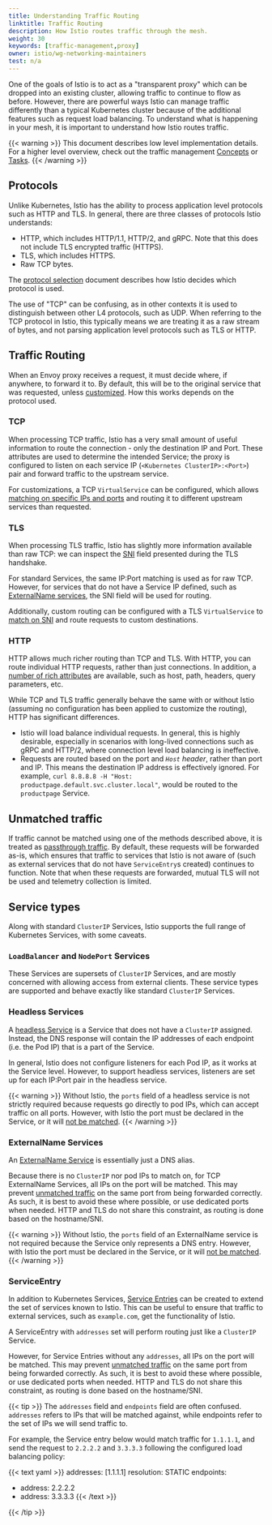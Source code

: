 ```yaml
---
title: Understanding Traffic Routing
linktitle: Traffic Routing
description: How Istio routes traffic through the mesh.
weight: 30
keywords: [traffic-management,proxy]
owner: istio/wg-networking-maintainers
test: n/a
---
```


One of the goals of Istio is to act as a "transparent proxy" which can be dropped into an existing cluster, allowing traffic to continue to flow as before.
However, there are powerful ways Istio can manage traffic differently than a typical Kubernetes cluster because of the additional features such as request load balancing.
To understand what is happening in your mesh, it is important to understand how Istio routes traffic.

{{< warning >}}
This document describes low level implementation details. For a higher level overview, check out the traffic management [Concepts](/docs/concepts/traffic-management/) or [Tasks](/docs/tasks/traffic-management/).
{{< /warning >}}

## Protocols

Unlike Kubernetes, Istio has the ability to process application level protocols such as HTTP and TLS.
In general, there are three classes of protocols Istio understands:

* HTTP, which includes HTTP/1.1, HTTP/2, and gRPC. Note that this does not include TLS encrypted traffic (HTTPS).
* TLS, which includes HTTPS.
* Raw TCP bytes.

The [protocol selection](/docs/ops/configuration/traffic-management/protocol-selection/) document describes how Istio decides which protocol is used.

The use of "TCP" can be confusing, as in other contexts it is used to distinguish between other L4 protocols, such as UDP.
When referring to the TCP protocol in Istio, this typically means we are treating it as a raw stream of bytes,
and not parsing application level protocols such as TLS or HTTP.

## Traffic Routing

When an Envoy proxy receives a request, it must decide where, if anywhere, to forward it to.
By default, this will be to the original service that was requested, unless [customized](/docs/tasks/traffic-management/traffic-shifting/).
How this works depends on the protocol used.

### TCP

When processing TCP traffic, Istio has a very small amount of useful information to route the connection - only the destination IP and Port.
These attributes are used to determine the intended Service; the proxy is configured to listen on each service IP (`<Kubernetes ClusterIP>:<Port>`) pair and forward traffic to the upstream service.

For customizations, a TCP `VirtualService` can be configured, which allows [matching on specific IPs and ports](/docs/reference/config/networking/virtual-service/#L4MatchAttributes) and routing it to different upstream services than requested.

### TLS

When processing TLS traffic, Istio has slightly more information available than raw TCP: we can inspect the [SNI](https://en.wikipedia.org/wiki/Server_Name_Indication) field presented during the TLS handshake.

For standard Services, the same IP:Port matching is used as for raw TCP.
However, for services that do not have a Service IP defined, such as [ExternalName services](#externalname-services), the SNI field will be used for routing.

Additionally, custom routing can be configured with a TLS `VirtualService` to [match on SNI](/docs/reference/config/networking/virtual-service/#TLSMatchAttributes) and route requests to custom destinations.

### HTTP

HTTP allows much richer routing than TCP and TLS. With HTTP, you can route individual HTTP requests, rather than just connections.
In addition, a [number of rich attributes](/docs/reference/config/networking/virtual-service/#HTTPMatchRequest) are available, such as host, path, headers, query parameters, etc.

While TCP and TLS traffic generally behave the same with or without Istio (assuming no configuration has been applied to customize the routing), HTTP has significant differences.

* Istio will load balance individual requests. In general, this is highly desirable, especially in scenarios with long-lived connections such as gRPC and HTTP/2, where connection level load balancing is ineffective.
* Requests are routed based on the port and *`Host` header*, rather than port and IP. This means the destination IP address is effectively ignored. For example, `curl 8.8.8.8 -H "Host: productpage.default.svc.cluster.local"`, would be routed to the `productpage` Service.

## Unmatched traffic

If traffic cannot be matched using one of the methods described above, it is treated as [passthrough traffic](/docs/tasks/traffic-management/egress/egress-control/#envoy-passthrough-to-external-services).
By default, these requests will be forwarded as-is, which ensures that traffic to services that Istio is not aware of (such as external services that do not have `ServiceEntry`s created) continues to function.
Note that when these requests are forwarded, mutual TLS will not be used and telemetry collection is limited.

## Service types

Along with standard `ClusterIP` Services, Istio supports the full range of Kubernetes Services, with some caveats.

### `LoadBalancer` and `NodePort` Services

These Services are supersets of `ClusterIP` Services, and are mostly concerned with allowing access from external clients.
These service types are supported and behave exactly like standard `ClusterIP` Services.

### Headless Services

A [headless Service](https://kubernetes.io/docs/concepts/services-networking/service/#headless-services) is a Service that does not have a `ClusterIP` assigned.
Instead, the DNS response will contain the IP addresses of each endpoint (i.e. the Pod IP) that is a part of the Service.

In general, Istio does not configure listeners for each Pod IP, as it works at the Service level.
However, to support headless services, listeners are set up for each IP:Port pair in the headless service.

{{< warning >}}
Without Istio, the `ports` field of a headless service is not strictly required because requests go directly to pod IPs, which can accept traffic on all ports.
However, with Istio the port must be declared in the Service, or it will [not be matched](#unmatched-traffic).
{{< /warning >}}

### ExternalName Services

An [ExternalName Service](https://kubernetes.io/docs/concepts/services-networking/service/#externalname) is essentially just a DNS alias.

Because there is no `ClusterIP` nor pod IPs to match on, for TCP ExternalName Services, all IPs on the port will be matched.
This may prevent [unmatched traffic](#unmatched-traffic) on the same port from being forwarded correctly.
As such, it is best to avoid these where possible, or use dedicated ports when needed.
HTTP and TLS do not share this constraint, as routing is done based on the hostname/SNI.

{{< warning >}}
Without Istio, the `ports` field of an ExternalName service is not required because the Service only represents a DNS entry.
However, with Istio the port must be declared in the Service, or it will [not be matched](#unmatched-traffic).
{{< /warning >}}

### ServiceEntry

In addition to Kubernetes Services, [Service Entries](/docs/reference/config/networking/service-entry/#ServiceEntry) can be created to extend the set of services known to Istio.
This can be useful to ensure that traffic to external services, such as `example.com`, get the functionality of Istio.

A ServiceEntry with `addresses` set will perform routing just like a `ClusterIP` Service.

However, for Service Entries without any `addresses`, all IPs on the port will be matched.
This may prevent [unmatched traffic](#unmatched-traffic) on the same port from being forwarded correctly.
As such, it is best to avoid these where possible, or use dedicated ports when needed.
HTTP and TLS do not share this constraint, as routing is done based on the hostname/SNI.

{{< tip >}}
The `addresses` field and `endpoints` field are often confused.
`addresses` refers to IPs that will be matched against, while endpoints refer to the set of IPs we will send traffic to.

For example, the Service entry below would match traffic for `1.1.1.1`, and send the request to `2.2.2.2` and `3.3.3.3` following the configured load balancing policy:

{{< text yaml >}}
addresses: [1.1.1.1]
resolution: STATIC
endpoints:
- address: 2.2.2.2
- address: 3.3.3.3
{{< /text  >}}

{{< /tip >}}
